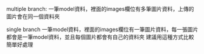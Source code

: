 multiple branch:
一筆model資料，裡面的images欄位有多筆圖片資料，上傳的圖片會在同一個資料夾


single branch
一筆model資料，裡面的images欄位有一筆圖片資料，每一張圖片都會是一筆model資料，並且每個圖片都會有自己的資料夾
建議用這種方式比較簡單好處理
